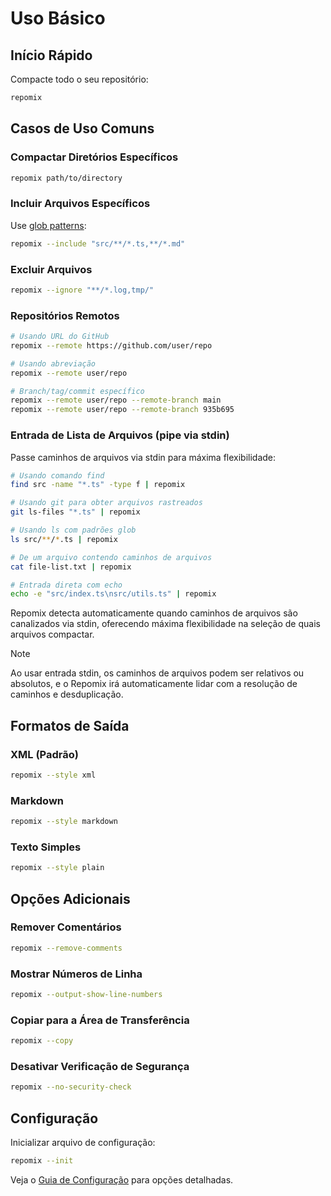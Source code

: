 # Uso Básico

## Início Rápido

Compacte todo o seu repositório:
```bash
repomix
```

## Casos de Uso Comuns

### Compactar Diretórios Específicos
```bash
repomix path/to/directory
```

### Incluir Arquivos Específicos
Use [glob patterns](https://github.com/mrmlnc/fast-glob?tab=readme-ov-file#pattern-syntax):
```bash
repomix --include "src/**/*.ts,**/*.md"
```

### Excluir Arquivos
```bash
repomix --ignore "**/*.log,tmp/"
```

### Repositórios Remotos
```bash
# Usando URL do GitHub
repomix --remote https://github.com/user/repo

# Usando abreviação
repomix --remote user/repo

# Branch/tag/commit específico
repomix --remote user/repo --remote-branch main
repomix --remote user/repo --remote-branch 935b695
```

### Entrada de Lista de Arquivos (pipe via stdin)

Passe caminhos de arquivos via stdin para máxima flexibilidade:

```bash
# Usando comando find
find src -name "*.ts" -type f | repomix

# Usando git para obter arquivos rastreados
git ls-files "*.ts" | repomix

# Usando ls com padrões glob
ls src/**/*.ts | repomix

# De um arquivo contendo caminhos de arquivos
cat file-list.txt | repomix

# Entrada direta com echo
echo -e "src/index.ts\nsrc/utils.ts" | repomix
```


Repomix detecta automaticamente quando caminhos de arquivos são canalizados via stdin, oferecendo máxima flexibilidade na seleção de quais arquivos compactar.

> [!NOTE]
> Ao usar entrada stdin, os caminhos de arquivos podem ser relativos ou absolutos, e o Repomix irá automaticamente lidar com a resolução de caminhos e desduplicação.

## Formatos de Saída

### XML (Padrão)
```bash
repomix --style xml
```

### Markdown
```bash
repomix --style markdown
```

### Texto Simples
```bash
repomix --style plain
```

## Opções Adicionais

### Remover Comentários
```bash
repomix --remove-comments
```

### Mostrar Números de Linha
```bash
repomix --output-show-line-numbers
```

### Copiar para a Área de Transferência
```bash
repomix --copy
```

### Desativar Verificação de Segurança
```bash
repomix --no-security-check
```

## Configuração

Inicializar arquivo de configuração:
```bash
repomix --init
```

Veja o [Guia de Configuração](/pt-br/guide/configuration) para opções detalhadas.
